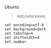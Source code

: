 Ubuntu

> /etc/vim/vimrc

```
set encoding=utf-8
set background=dark
set tabstop=4
set shiftwidth=4
set number
```
